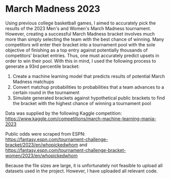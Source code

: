 # March Madness 2023

Using previous college basketball games, I aimed to accurately pick the results of the 2023 Men's and Women's March Madness tournament. However, creating a successful March Madness bracket involves much more than simply selecting the team with the best chance of winning. Many competitors will enter their bracket into a tournament pool with the sole objective of finishing as a top entry against potentially thousands of competitors' bracket entries. Thus, one must accurately predict upsets in order to win their pool. With this in mind, I used the following process to generate a 93rd percentile bracket: 

1. Create a machine learning model that predicts results of potential March Madness matchups
2. Convert matchup probabilities to probabilities that a team advances to a certain round in the tournament
3. Simulate generated brackets against hypothetical public brackets to find the bracket with the highest chance of winning a tournament pool

Data was supplied by the following Kaggle competition: https://www.kaggle.com/competitions/march-machine-learning-mania-2023

Public odds were scraped from ESPN: https://fantasy.espn.com/tournament-challenge-bracket/2023/en/whopickedwhom and https://fantasy.espn.com/tournament-challenge-bracket-women/2023/en/whopickedwhom

Because the file sizes are large, it is unfortunately not feasible to upload all datasets used in the project. However, I have uploaded all relevant code. 
